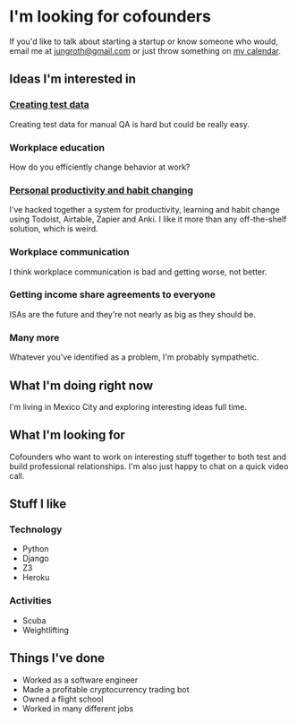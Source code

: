 # I'm looking for cofounders

If you'd like to talk about starting a startup or know someone who would, email me at [jungroth@gmail.com](mailto:jungroth@gmail.com) or just throw something on [my calendar](https://calendly.com/travisjungroth/30min).

## Ideas I'm interested in

### [Creating test data](http://travisjungroth.com/ideas/creating-test-data)
Creating test data for manual QA is hard but could be really easy.

### Workplace education
How do you efficiently change behavior at work?

### [Personal productivity and habit changing](http://travisjungroth.com/ideas/personal-productivity-and-habit-changing)
I've hacked together a system for productivity, learning and habit change using Todoist, Airtable, Zapier and Anki. I like it more than any off-the-shelf solution, which is weird. 

### Workplace communication
I think workplace communication is bad and getting worse, not better. 

### Getting income share agreements to everyone
ISAs are the future and they're not nearly as big as they should be.

### Many more
Whatever you've identified as a problem, I'm probably sympathetic. 

## What I'm doing right now
I'm living in Mexico City and exploring interesting ideas full time.

## What I'm looking for
Cofounders who want to work on interesting stuff together to both test and build professional relationships. I'm also just happy to chat on a quick video call. 

## Stuff I like
### Technology
 * Python
 * Django
 * Z3
 * Heroku

### Activities
 * Scuba
 * Weightlifting
 
## Things I've done
 * Worked as a software engineer
 * Made a profitable cryptocurrency trading bot
 * Owned a flight school
 * Worked in many different jobs

